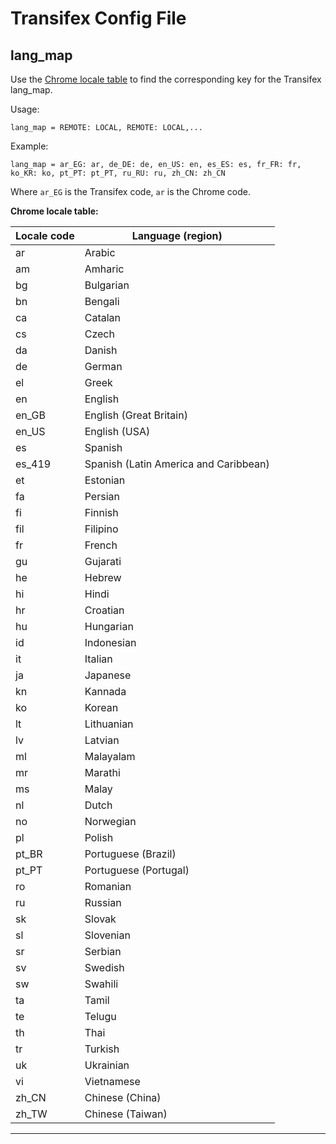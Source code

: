 # Transifex Config File

## lang_map

Use the [Chrome locale table](https://developer.chrome.com/webstore/i18n#localeTable) to find the corresponding key for the Transifex lang_map.

Usage:

    lang_map = REMOTE: LOCAL, REMOTE: LOCAL,...

Example:

    lang_map = ar_EG: ar, de_DE: de, en_US: en, es_ES: es, fr_FR: fr, ko_KR: ko, pt_PT: pt_PT, ru_RU: ru, zh_CN: zh_CN

Where `ar_EG` is the Transifex code, `ar` is the Chrome code.


__Chrome locale table:__


|Locale code | Language (region)                     |
|------------|---------------------------------------|
| ar         | Arabic                                |
| am         | Amharic                               |
| bg         | Bulgarian                             |
| bn         | Bengali                               |
| ca         | Catalan                               |
| cs         | Czech                                 |
| da         | Danish                                |
| de         | German                                |
| el         | Greek                                 |
| en         | English                               |
| en_GB      | English (Great Britain)               |
| en_US      | English (USA)                         |
| es         | Spanish                               |
| es_419     | Spanish (Latin America and Caribbean) |
| et         | Estonian                              |
| fa         | Persian                               |
| fi         | Finnish                               |
| fil        | Filipino                              |
| fr         | French                                |
| gu         | Gujarati                              |
| he         | Hebrew                                |
| hi         | Hindi                                 |
| hr         | Croatian                              |
| hu         | Hungarian                             |
| id         | Indonesian                            |
| it         | Italian                               |
| ja         | Japanese                              |
| kn         | Kannada                               |
| ko         | Korean                                |
| lt         | Lithuanian                            |
| lv         | Latvian                               |
| ml         | Malayalam                             |
| mr         | Marathi                               |
| ms         | Malay                                 |
| nl         | Dutch                                 |
| no         | Norwegian                             |
| pl         | Polish                                |
| pt_BR      | Portuguese (Brazil)                   |
| pt_PT      | Portuguese (Portugal)                 |
| ro         | Romanian                              |
| ru         | Russian                               |
| sk         | Slovak                                |
| sl         | Slovenian                             |
| sr         | Serbian                               |
| sv         | Swedish                               |
| sw         | Swahili                               |
| ta         | Tamil                                 |
| te         | Telugu                                |
| th         | Thai                                  |
| tr         | Turkish                               |
| uk         | Ukrainian                             |
| vi         | Vietnamese                            |
| zh_CN      | Chinese (China)                       |
| zh_TW      | Chinese (Taiwan)                      |


---
